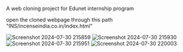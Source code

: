 A web cloning project for Edunet internship program

open the cloned webpage through this path "INS/incenseindia.co.in/index.html"


![Screenshot 2024-07-30 215859](https://github.com/user-attachments/assets/9830800f-23b5-4090-bd30-383709dfd8be)
![Screenshot 2024-07-30 215930](https://github.com/user-attachments/assets/a8675031-0369-44fb-9254-95815857c356)
![Screenshot 2024-07-30 215951](https://github.com/user-attachments/assets/cf6b4e1c-b599-4c5e-b254-c7164c653ed1)
![Screenshot 2024-07-30 220003](https://github.com/user-attachments/assets/d423d405-758a-4602-8409-6101cfd57471)

